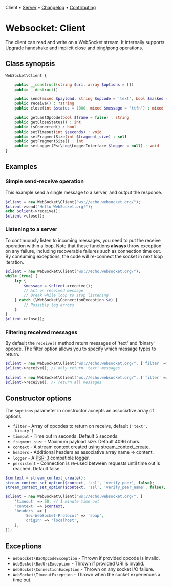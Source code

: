 Client • [Server](Server.md) • [Changelog](Changelog.md) • [Contributing](Contributing.md)

# Websocket: Client

The client can read and write on a WebSocket stream.
It internally supports Upgrade handshake and implicit close and ping/pong operations.

##  Class synopsis

```php
WebSocket\Client {

    public __construct(string $uri, array $options = [])
    public __destruct()

    public send(mixed $payload, string $opcode = 'text', bool $masked = true) : void
    public receive() : ?string
    public close(int $status = 1000, mixed $message = 'ttfn') : mixed

    public getLastOpcode(bool $frame = false) : string
    public getCloseStatus() : int
    public isConnected() : bool
    public setTimeout(int $seconds) : void
    public setFragmentSize(int $fragment_size) : self
    public getFragmentSize() : int
    public setLogger(Psr\Log\LoggerInterface $logger = null) : void
}
```

## Examples

### Simple send-receive operation

This example send a single message to a server, and output the response.

```php
$client = new WebSocket\Client("ws://echo.websocket.org/");
$client->send("Hello WebSocket.org!");
echo $client->receive();
$client->close();
```

### Listening to a server

To continuously listen to incoming messages, you need to put the receive operation within a loop.
Note that these functions **always** throw exception on any failure, including recoverable failures such as connection time out.
By consuming exceptions, the code will re-connect the socket in next loop iteration.

```php
$client = new WebSocket\Client("ws://echo.websocket.org/");
while (true) {
    try {
        $message = $client->receive();
        // Act on received message
        // Break while loop to stop listening
    } catch (\WebSocket\ConnectionException $e) {
        // Possibly log errors
    }
}
$client->close();
```

### Filtering received messages

By default the `receive()` method return messages of 'text' and 'binary' opcode.
The filter option allows you to specify which message types to return.

```php
$client = new WebSocket\Client("ws://echo.websocket.org/", ['filter' => ['text']]);
$client->receive(); // only return 'text' messages

$client = new WebSocket\Client("ws://echo.websocket.org/", ['filter' => ['text', 'binary', 'ping', 'pong', 'close']]);
$client->receive(); // return all messages
```


## Constructor options

The `$options` parameter in constructor accepts an associative array of options.

* `filter` - Array of opcodes to return on receive, default `['text', 'binary']`
* `timeout` - Time out in seconds. Default 5 seconds.
* `fragment_size` - Maximum payload size. Default 4096 chars.
* `context` - A stream context created using [stream_context_create](https://www.php.net/manual/en/function.stream-context-create).
* `headers` - Additional headers as associative array name => content.
* `logger` - A [PSR-3](https://www.php-fig.org/psr/psr-3/) compatible logger.
* `persistent` - Connection is re-used between requests until time out is reached. Default false.

```php
$context = stream_context_create();
stream_context_set_option($context, 'ssl', 'verify_peer', false);
stream_context_set_option($context, 'ssl', 'verify_peer_name', false);

$client = new WebSocket\Client("ws://echo.websocket.org/", [
    'timeout' => 60, // 1 minute time out
    'context' => $context,
    'headers' => [
        'Sec-WebSocket-Protocol' => 'soap',
        'origin' => 'localhost',
    ],
]);
```

## Exceptions

* `WebSocket\BadOpcodeException` - Thrown if provided opcode is invalid.
* `WebSocket\BadUriException` - Thrown if provided URI is invalid.
* `WebSocket\ConnectionException` - Thrown on any socket I/O failure.
* `WebSocket\TimeoutException` - Thrown when the socket experiences a time out.

